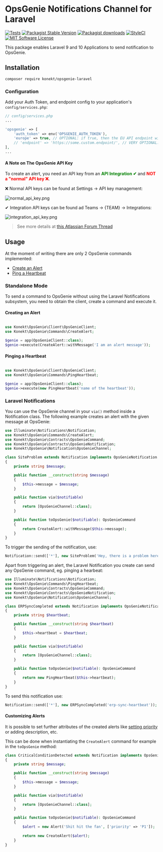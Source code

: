 # OpsGenie Notifications Channel for Laravel

[![Tests](https://img.shields.io/github/workflow/status/artkonekt/opsgenie-laravel/tests/master?style=flat-square)](https://github.com/artkonekt/opsgenie-laravel/actions?query=workflow%3Atests)
[![Packagist Stable Version](https://img.shields.io/packagist/v/konekt/opsgenie-laravel.svg?style=flat-square&label=stable)](https://packagist.org/packages/konekt/opsgenie-laravel)
[![Packagist downloads](https://img.shields.io/packagist/dt/konekt/opsgenie-laravel.svg?style=flat-square)](https://packagist.org/packages/konekt/opsgenie-laravel)
[![StyleCI](https://styleci.io/repos/389939873/shield?branch=master)](https://styleci.io/repos/389939873)
[![MIT Software License](https://img.shields.io/badge/license-MIT-blue.svg?style=flat-square)](LICENSE.md)

This package enables Laravel 9 and 10 Applications to send notification to OpsGenie.

## Installation

```bash
composer require konekt/opsgenie-laravel
```

### Configuration

Add your Auth Token, and endpoint config to your application's `config/services.php`:

```php
// config/services.php
...

'opsgenie' => [
    'auth_token' => env('OPSGENIE_AUTH_TOKEN'),
    'europe' => true, // OPTIONAL: if true, then the EU API endpoint will be used
    // 'endpoint' => 'https://some.custom.endpoint/', // VERY OPTIONAL: in case you use a non-official endpoint
],
...
```

#### A Note on The OpsGenie API Key

To create an alert, you need an API key from an
<span style="color:green">**API Integration ✔**</span> and
<span style="color:red">**NOT a "normal" API key ❌**</span>.

❌ Normal API keys can be found at Settings -> API key management:

![normal_api_key.png](doc/normal_api_key.png)

✔ Integration API keys can be found ad Teams -> {TEAM} -> Integrations:

![integration_api_key.png](doc/integration_api_key.png)

> See more details at [this Atlassian Forum Thread](https://community.atlassian.com/t5/Opsgenie-questions/API-authentication-for-create-alerts/qaq-p/1477556#M773)

## Usage

At the moment of writing there are only 2 OpsGenie commands implemented:

- [Create an Alert](https://docs.opsgenie.com/docs/alert-api#create-alert)
- [Ping a Heartbeat](https://docs.opsgenie.com/docs/heartbeat-api#ping-heartbeat-request)

### Standalone Mode

To send a command to OpsGenie without using the Laravel Notifications
subsystem, you need to obtain the client, create a command and execute
it.

#### Creating an Alert

```php

use Konekt\OpsGenie\Client\OpsGenieClient;
use Konekt\OpsGenie\Commands\CreateAlert;

$genie = app(OpsGenieClient::class);
$genie->execute(CreateAlert::withMessage('I am an alert message'));
```

#### Pinging a Heartbeat

```php

use Konekt\OpsGenie\Client\OpsGenieClient;
use Konekt\OpsGenie\Commands\PingHeartbeat;

$genie = app(OpsGenieClient::class);
$genie->execute(new PingHeartbeat('name of the heartbeat'));
```

### Laravel Notifications

You can use the OpsGenie channel in your `via()` method inside a
Notification class. The following example creates an alert with the
given message at OpsGenie:

```php
use Illuminate\Notifications\Notification;
use Konekt\OpsGenie\Commands\CreateAlert;
use Konekt\OpsGenie\Contracts\OpsGenieCommand;
use Konekt\OpsGenie\Contracts\OpsGenieNotification;
use Konekt\OpsGenie\Notification\OpsGenieChannel;

class SiteProblem extends Notification implements OpsGenieNotification
{
    private string $message;

    public function __construct(string $message)
    {
        $this->message = $message;
    }

    public function via($notifiable)
    {
        return [OpsGenieChannel::class];
    }

    public function toOpsGenie($notifiable): OpsGenieCommand
    {
        return CreateAlert::withMessage($this->message);
    }
}
```

To trigger the sending of the notification, use:

```php
Notification::send(['*'], new SiteProblem('Hey, there is a problem here'));
```

Apart from triggering an alert, the Laravel Notification you create can
send any OpsGenie command, eg. pinging a hearbeat:

```php
use Illuminate\Notifications\Notification;
use Konekt\OpsGenie\Commands\PingHeartbeat;
use Konekt\OpsGenie\Contracts\OpsGenieCommand;
use Konekt\OpsGenie\Contracts\OpsGenieNotification;
use Konekt\OpsGenie\Notification\OpsGenieChannel;

class ERPSyncCompleted extends Notification implements OpsGenieNotification
{
    private string $heartbeat;

    public function __construct(string $heartbeat)
    {
        $this->heartbeat = $heartbeat;
    }

    public function via($notifiable)
    {
        return [OpsGenieChannel::class];
    }

    public function toOpsGenie($notifiable): OpsGenieCommand
    {
        return new PingHeartbeat($this->heartbeat);
    }
}
```

To send this notification use:

```php
Notification::send(['*'], new ERPSyncCompleted('erp-sync-heartbeat'));
```

#### Customizing Alerts

It is possible to set further attributes of the created alerts like
[setting priority](https://support.atlassian.com/opsgenie/docs/what-is-the-priority-level-of-integration/)
or adding description, etc.

This can be done when instantiating the `CreateAlert` command for
example in the `toOpsGenie` method:

```php
class CriticalConditionDetected extends Notification implements OpsGenieNotification
{
    private string $message;

    public function __construct(string $message)
    {
        $this->message = $message;
    }

    public function via($notifiable)
    {
        return [OpsGenieChannel::class];
    }

    public function toOpsGenie($notifiable): OpsGenieCommand
    {
        $alert = new Alert('Shit hit the fan', ['priority' => 'P1']);
        
        return new CreateAlert($alert);
    }
}
```
